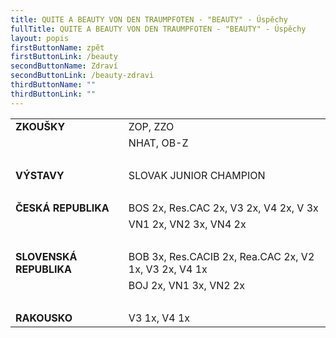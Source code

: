 ```yaml
---
title: QUITE A BEAUTY VON DEN TRAUMPFOTEN - "BEAUTY" - Úspěchy
fullTitle: QUITE A BEAUTY VON DEN TRAUMPFOTEN - "BEAUTY" - Úspěchy
layout: popis
firstButtonName: zpět
firstButtonLink: /beauty
secondButtonName: Zdraví
secondButtonLink: /beauty-zdravi
thirdButtonName: ""
thirdButtonLink: ""
---
```

|                                     |                                                       |
| ----------------------------------- | ----------------------------------------------------- |
| **ZKOUŠKY**                         | ZOP, ZZO                                              |
|                                     | NHAT, OB-Z                                            |
| &nbsp;                              |                                                       |
| **VÝSTAVY**                         | SLOVAK JUNIOR CHAMPION                                |
| &nbsp;                              |                                                       |
| **ČESKÁ REPUBLIKA**                 | BOS 2x, Res.CAC 2x, V3 2x, V4 2x, V 3x                |
|                                     | VN1 2x, VN2 3x, VN4 2x                                |
| &nbsp;                              |                                                       |
| **SLOVENSKÁ REPUBLIKA**&nbsp;&nbsp; | BOB 3x, Res.CACIB 2x, Rea.CAC 2x, V2 1x, V3 2x, V4 1x |
|                                     | BOJ 2x, VN1 3x, VN2 2x                                |
| &nbsp;                              |                                                       |
| **RAKOUSKO**                        | V3 1x, V4 1x                                          |